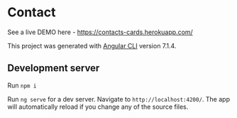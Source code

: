# Contact

See a live DEMO here - https://contacts-cards.herokuapp.com/

This project was generated with [Angular CLI](https://github.com/angular/angular-cli) version 7.1.4.

## Development server

Run `npm i`

Run `ng serve` for a dev server. Navigate to `http://localhost:4200/`. The app will automatically reload if you change any of the source files.